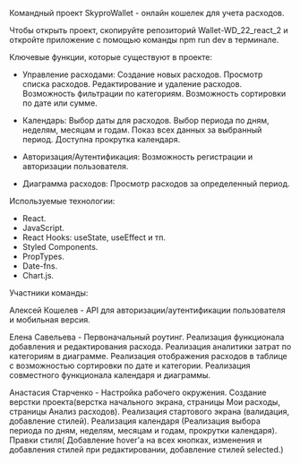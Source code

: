 Командный проект SkyproWallet - онлайн кошелек для учета расходов.

Чтобы открыть проект, скопируйте репозиторий Wallet-WD_22_react_2 и откройте приложение с помощью команды npm run dev в терминале.

Ключевые функции, которые существуют в проекте:

- Управление расходами:
Создание новых расходов.
Просмотр списка расходов.
Редактирование и удаление расходов.
Возможность фильтрации по категориям.
Возможность сортировки по дате или сумме.


- Календарь:
Выбор даты для расходов.
Выбор периода по дням, неделям, месяцам и годам.
Показ всех данных за выбранный период.
Доступна прокрутка календаря.

- Авторизация/Аутентификация:
Возможность регистрации и авторизации пользователя.

- Диаграмма расходов:
Просмотр расходов за определенный период. 


 Используемые технологии:
- React.
- JavaScript.
- React Hooks: useState, useEffect и тп.
- Styled Components.
- PropTypes.
- Date-fns.
- Chart.js.


Участники команды:



Алексей Кошелев - API для авторизации/аутентификации пользователя и мобильная версия.

Елена Савельева - Первоначальный роутинг.
Реализация функционала добавления и редактирования расхода.
Реализация аналитики затрат по категориям в диаграмме. 
Реализация отображения расходов в таблице с возможностью сортировки по дате и категории.
Реализация совместного функционала календаря и диаграммы.

Анастасия Старченко - Настройка рабочего окружения.
Создание верстки проекта(верстка начального экрана, страницы Мои расходы, страницы Анализ расходов).
Реализация стартового экрана (валидация,  добавление стилей).
Реализация календаря (Реализация выбора периода по дням, неделям, месяцам и годам, прокрутки календаря).
Правки стиля( Добавление hover'а на всех кнопках, изменения и добавления стилей при редактировании, добавление стилей selected.)





